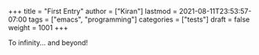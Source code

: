 +++
title = "First Entry"
author = ["Kiran"]
lastmod = 2021-08-11T23:53:57-07:00
tags = ["emacs", "programming"]
categories = ["tests"]
draft = false
weight = 1001
+++

To infinity... and beyond!